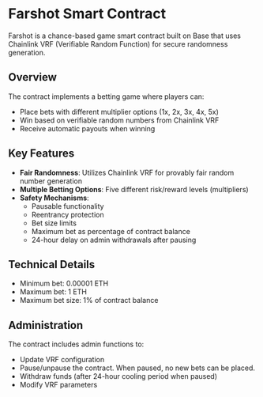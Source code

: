 # Farshot Smart Contract

Farshot is a chance-based game smart contract built on Base that uses Chainlink VRF (Verifiable Random Function) for secure randomness generation.

## Overview

The contract implements a betting game where players can:

- Place bets with different multiplier options (1x, 2x, 3x, 4x, 5x)
- Win based on verifiable random numbers from Chainlink VRF
- Receive automatic payouts when winning

## Key Features

- **Fair Randomness**: Utilizes Chainlink VRF for provably fair random number generation
- **Multiple Betting Options**: Five different risk/reward levels (multipliers)
- **Safety Mechanisms**:
  - Pausable functionality
  - Reentrancy protection
  - Bet size limits
  - Maximum bet as percentage of contract balance
  - 24-hour delay on admin withdrawals after pausing

## Technical Details

- Minimum bet: 0.00001 ETH
- Maximum bet: 1 ETH
- Maximum bet size: 1% of contract balance

## Administration

The contract includes admin functions to:

- Update VRF configuration
- Pause/unpause the contract. When paused, no new bets can be placed.
- Withdraw funds (after 24-hour cooling period when paused)
- Modify VRF parameters
